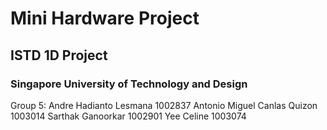 # Mini Hardware Project
## ISTD 1D Project
### Singapore University of Technology and Design

Group 5:
Andre Hadianto Lesmana        1002837
Antonio Miguel Canlas Quizon  1003014
Sarthak Ganoorkar             1002901
Yee Celine                    1003074

